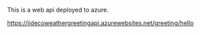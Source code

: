 This is a web api deployed to azure.

https://jidecoweathergreetingapi.azurewebsites.net/greeting/hello
